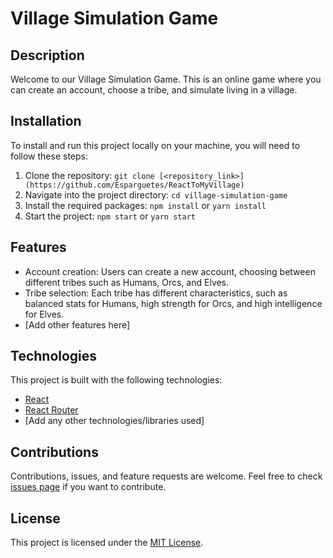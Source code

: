 # Village Simulation Game

## Description

Welcome to our Village Simulation Game. This is an online game where you can create an account, choose a tribe, and simulate living in a village.

## Installation

To install and run this project locally on your machine, you will need to follow these steps:

1. Clone the repository: `git clone [<repository_link>](https://github.com/Esparguetes/ReactToMyVillage)`
2. Navigate into the project directory: `cd village-simulation-game`
3. Install the required packages: `npm install` or `yarn install`
4. Start the project: `npm start` or `yarn start`

## Features

- Account creation: Users can create a new account, choosing between different tribes such as Humans, Orcs, and Elves.
- Tribe selection: Each tribe has different characteristics, such as balanced stats for Humans, high strength for Orcs, and high intelligence for Elves.
- [Add other features here]

## Technologies

This project is built with the following technologies:

- [React](https://reactjs.org/)
- [React Router](https://reactrouter.com/)
- [Add any other technologies/libraries used]

## Contributions

Contributions, issues, and feature requests are welcome. Feel free to check [issues page](https://github.com/<your_username>/village-simulation-game/issues) if you want to contribute.

## License

This project is licensed under the [MIT License](https://opensource.org/licenses/MIT).
